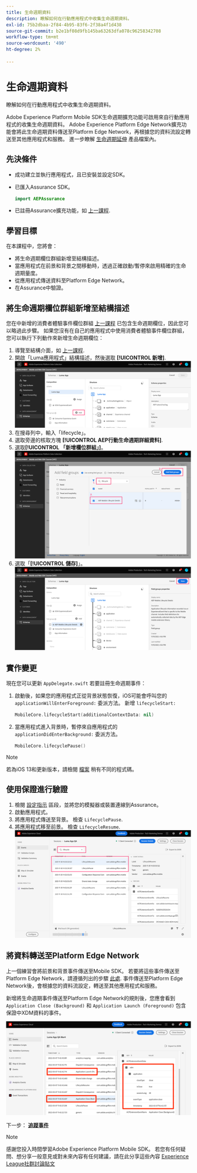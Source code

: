 ```yaml
---
title: 生命週期資料
description: 瞭解如何在行動應用程式中收集生命週期資料。
exl-id: 75b2dbaa-2f84-4b95-83f6-2f38a4f1d438
source-git-commit: b2e1bf08d9fb145ba63263dfa078c96258342708
workflow-type: tm+mt
source-wordcount: '490'
ht-degree: 2%

---
```


# 生命週期資料

瞭解如何在行動應用程式中收集生命週期資料。

Adobe Experience Platform Mobile SDK生命週期擴充功能可啟用來自行動應用程式的收集生命週期資料。 Adobe Experience Platform Edge Network擴充功能會將此生命週期資料傳送至Platform Edge Network，再根據您的資料流設定轉送至其他應用程式和服務。 進一步瞭解 [生命週期延伸](https://developer.adobe.com/client-sdks/documentation/lifecycle-for-edge-network/) 產品檔案內。


## 先決條件

* 成功建立並執行應用程式，且已安裝並設定SDK。
* 已匯入Assurance SDK。

   ```swift
   import AEPAssurance
   ```

* 已註冊Assurance擴充功能，如 [上一課程](install-sdks.md).

## 學習目標

在本課程中，您將會：

* 將生命週期欄位群組新增至結構描述。
* 當應用程式在前景和背景之間移動時，透過正確啟動/暫停來啟用精確的生命週期量度。
* 從應用程式傳送資料至Platform Edge Network。
* 在Assurance中驗證。

## 將生命週期欄位群組新增至結構描述

您在中新增的消費者體驗事件欄位群組 [上一課程](create-schema.md) 已包含生命週期欄位，因此您可以略過此步驟。 如果您沒有在自己的應用程式中使用消費者體驗事件欄位群組，您可以執行下列動作來新增生命週期欄位：

1. 導覽至結構介面，如 [上一課程](create-schema.md).
1. 開啟「Luma應用程式」結構描述，然後選取 **[!UICONTROL 新增]**.
   ![選取新增](assets/mobile-lifecycle-add.png)
1. 在搜尋列中，輸入「lifecycle」。
1. 選取旁邊的核取方塊 **[!UICONTROL AEP行動生命週期詳細資料]**.
1. 選取&#x200B;**[!UICONTROL 「新增欄位群組」]**。
   ![新增欄位群組](assets/mobile-lifecycle-lifecycle-field-group.png)
1. 選取「**[!UICONTROL 儲存]**」。
   ![儲存](assets/mobile-lifecycle-lifecycle-save.png)


## 實作變更

現在您可以更新 `AppDelegate.swift` 若要註冊生命週期事件：

1. 啟動後，如果您的應用程式正從背景狀態恢復，iOS可能會呼叫您的 `applicationWillEnterForeground:` 委派方法。 新增 `lifecycleStart:`

   ```swift
   MobileCore.lifecycleStart(additionalContextData: nil)
   ```

1. 當應用程式進入背景時，暫停來自應用程式的 `applicationDidEnterBackground:` 委派方法。

   ```swift
   MobileCore.lifecyclePause()
   ```

>[!NOTE]
>
>若為iOS 13和更新版本，請檢閱 [檔案](https://developer.adobe.com/client-sdks/documentation/mobile-core/lifecycle/#register-lifecycle-with-mobile-core-and-add-appropriate-startpause-calls) 稍有不同的程式碼。

## 使用保證進行驗證

1. 檢閱 [設定指示](assurance.md) 區段，並將您的模擬器或裝置連線到Assurance。
1. 啟動應用程式。
1. 將應用程式傳送至背景。 檢查 `LifecyclePause`.
1. 將應用程式移至前景。 檢查 `LifecycleResume`.
   ![驗證生命週期](assets/mobile-lifecycle-lifecycle-assurance.png)


## 將資料轉送至Platform Edge Network

上一個練習會將前景和背景事件傳送至Mobile SDK。 若要將這些事件傳送至Platform Edge Network，請遵循列出的步驟 [此處](https://developer.adobe.com/client-sdks/documentation/lifecycle-for-edge-network/#configure-a-rule-to-forward-lifecycle-metrics-to-platform). 事件傳送至Platform Edge Network後，會根據您的資料流設定，轉送至其他應用程式和服務。

新增將生命週期事件傳送至Platform Edge Network的規則後，您應會看到 `Application Close (Background)` 和 `Application Launch (Foreground)` 包含保證中XDM資料的事件。

![驗證傳送至Platform Edge的生命週期](assets/mobile-lifecycle-edge-assurance.png)



下一步： **[追蹤事件](events.md)**

>[!NOTE]
>
>感謝您投入時間學習Adobe Experience Platform Mobile SDK。 若您有任何疑問、想分享一般意見或對未來內容有任何建議，請在此分享這些內容 [Experience League社群討論貼文](https://experienceleaguecommunities.adobe.com/t5/adobe-experience-platform-launch/tutorial-discussion-implement-adobe-experience-cloud-in-mobile/td-p/443796)